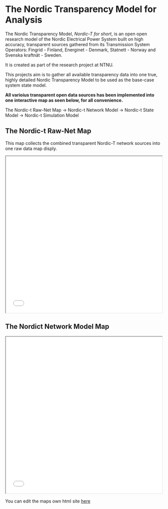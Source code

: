 # The Nordic Transparency Model for Analysis
The Nordic Transparency Model, <em>Nordic-T for short</em>, is an open open research model of the Nordic Electrical Power System built on high accuracy, transparent sources gathered from its Transmission System Operators: Fingrid - Finland, Energinet - Denmark, Statnett - Norway and Svenska kraftnät - Sweden. 

It is created as part of the research project at NTNU.

This projects aim is to gather all available transparency data into one true, highly detailed Nordic Transparency Model to be used as the base-case system state model.

**All varioius transparent open data sources has been implemented into one interactive map as seen below, for all convenience.**

The Nordic-t Raw-Net Map -> Nordic-t Network Model -> Nordic-t State Model -> Nordic-t Simulation Model
## The Nordic-t Raw-Net Map

This map collects the combined transparent Nordic-T network sources into one raw data map disply.

<p align="center"><iframe src="data/maps/nordict_raw-net_map.html" height="500" width="500"></iframe></p>

## The Nordict Network Model Map

<p align="center"><iframe src="nordic_state_model_map.html" height="500" width="500"></iframe></p>


You can edit the maps own html site [here](https://github.com/ocrj/nordic/blob/gh-pages/nordic_state_model_map.html)
